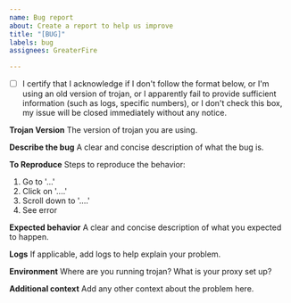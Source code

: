 ```yaml
---
name: Bug report
about: Create a report to help us improve
title: "[BUG]"
labels: bug
assignees: GreaterFire

---
```


- [ ] I certify that I acknowledge if I don't follow the format below, or I'm using an old version of trojan, or I apparently fail to provide sufficient information (such as logs, specific numbers), or I don't check this box, my issue will be closed immediately without any notice.

**Trojan Version**
The version of trojan you are using.

**Describe the bug**
A clear and concise description of what the bug is.

**To Reproduce**
Steps to reproduce the behavior:
1. Go to '...'
2. Click on '....'
3. Scroll down to '....'
4. See error

**Expected behavior**
A clear and concise description of what you expected to happen.

**Logs**
If applicable, add logs to help explain your problem.

**Environment**
Where are you running trojan? What is your proxy set up?

**Additional context**
Add any other context about the problem here.
